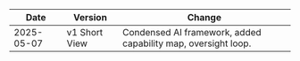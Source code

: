 | Date       | Version       | Change                                                        |
| ---------- | ------------- | ------------------------------------------------------------- |
| 2025-05-07 | v1 Short View | Condensed AI framework, added capability map, oversight loop. |